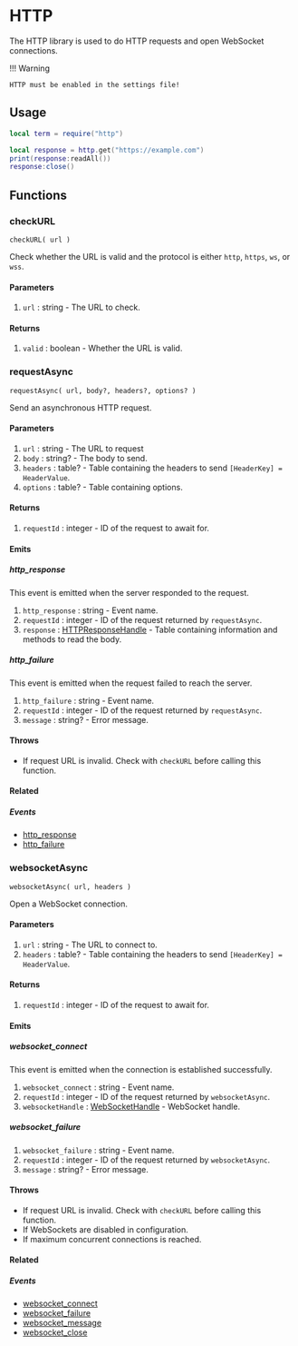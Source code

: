 # HTTP

The HTTP library is used to do HTTP requests and open WebSocket connections.

!!! Warning

	HTTP must be enabled in the settings file!

## Usage

```lua
local term = require("http")

local response = http.get("https://example.com")
print(response:readAll())
response:close()
```

## Functions

### checkURL

`checkURL( url )`

Check whether the URL is valid and the protocol is either `http`, `https`, `ws`, or `wss`.

#### Parameters

1. `url` : string - The URL to check.

#### Returns

1. `valid` : boolean - Whether the URL is valid.

### requestAsync

`requestAsync( url, body?, headers?, options? )`

Send an asynchronous HTTP request.

#### Parameters

1. `url` : string - The URL to request
2. `body` : string? - The body to send.
3. `headers` : table? - Table containing the headers to send `[HeaderKey] = HeaderValue`.
4. `options` : table? - Table containing options.

#### Returns

1. `requestId` : integer - ID of the request to await for.

#### Emits

##### http_response

This event is emitted when the server responded to the request.

1. `http_response` : string - Event name.
2. `requestId` : integer - ID of the request returned by `requestAsync`.
3. `response` : [HTTPResponseHandle](/Objects/Handles/HTTPResponseHandle/) - Table containing information and methods to read the body.

##### http_failure

This event is emitted when the request failed to reach the server.

1. `http_failure` : string - Event name.
2. `requestId` : integer - ID of the request returned by `requestAsync`.
3. `message` : string? - Error message.

#### Throws

* If request URL is invalid. Check with `checkURL` before calling this function.

#### Related

##### Events

* [http_response]()
* [http_failure]()

### websocketAsync

`websocketAsync( url, headers )`

Open a WebSocket connection.

#### Parameters

1. `url` : string - The URL to connect to.
2. `headers` : table? - Table containing the headers to send `[HeaderKey] = HeaderValue`.

#### Returns

1. `requestId` : integer - ID of the request to await for.

#### Emits

##### websocket_connect

This event is emitted when the connection is established successfully.

1. `websocket_connect` : string - Event name.
2. `requestId` : integer - ID of the request returned by `websocketAsync`.
3. `websocketHandle` : [WebSocketHandle](/Objects/Handles/HTTPResponseHandle) - WebSocket handle.

##### websocket_failure

1. `websocket_failure` : string - Event name.
2. `requestId` : integer - ID of the request returned by `websocketAsync`.
3. `message` : string? - Error message.

#### Throws

* If request URL is invalid. Check with `checkURL` before calling this function.
* If WebSockets are disabled in configuration.
* If maximum concurrent connections is reached.

#### Related

##### Events

* [websocket_connect]()
* [websocket_failure]()
* [websocket_message]()
* [websocket_close]()
